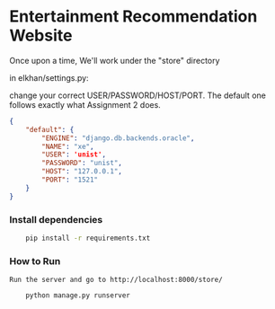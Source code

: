 # Entertainment Recommendation Website
Once upon a time, We'll work under the "store" directory


in elkhan/settings.py:

change your correct USER/PASSWORD/HOST/PORT.
The default one follows exactly what Assignment 2 does.
```json
{
    "default": {
        "ENGINE": "django.db.backends.oracle",
        "NAME": "xe",
        "USER": 'unist',
        "PASSWORD": "unist",
        "HOST": "127.0.0.1", 
        "PORT": "1521"
    }
}
```
### Install dependencies
```bash
    pip install -r requirements.txt
```
### How to Run
    Run the server and go to http://localhost:8000/store/
```bash
    python manage.py runserver
```
